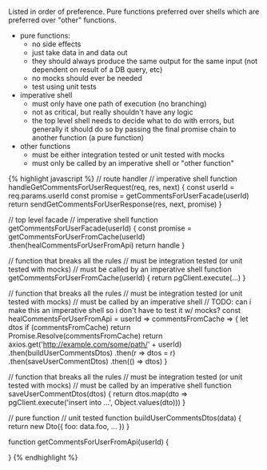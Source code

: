 Listed in order of preference. Pure functions preferred over shells which are preferred over "other" functions.

- pure functions:
  - no side effects
  - just take data in and data out
  - they should always produce the same output for the same input (not dependent on result of a DB query, etc)
  - no mocks should ever be needed
  - test using unit tests
- imperative shell
  - must only have one path of execution (no branching)
  - not as critical, but really shouldn't have any logic
  - the top level shell needs to decide what to do with errors, but generally it
    should do so by passing the final promise chain to another function (a pure
    function)
- other functions
  - must be either integration tested or unit tested with mocks
  - must only be called by an imperative shell or "other function"

{% highlight javascript %}
// route handler
// imperative shell
function handleGetCommentsForUserRequest(req, res, next) {
  const userId = req.params.userId
  const promise = getCommentsForUserFacade(userId)
  return sendGetCommentsForUserResponse(res, next, promise)
}

// top level facade
// imperative shell
function getCommentsForUserFacade(userId) {
  const promise = getCommentsForUserFromCache(userId)
    .then(healCommentsForUserFromApi)
  return handle
}

// function that breaks all the rules
// must be integration tested (or unit tested with mocks)
// must be called by an imperative shell
function getCommentsForUserFromCache(userId) {
  return pgClient.execute(...)
}

// function that breaks all the rules
// must be integration tested (or unit tested with mocks)
// must be called by an imperative shell
// TODO: can i make this an imperative shell so i don't have to test it w/ mocks?
const healCommentsForUserFromApi = userId => commentsFromCache => {
  let dtos
  if (commentsFromCache) return Promise.Resolve(commentsFromCache)
  return axios.get('http://example.com/some/path/' + userId)
    .then(buildUserCommentsDtos)
    .then(r => dtos = r)
    .then(saveUserCommentDtos)
    .then(() => dtos)
}

// function that breaks all the rules
// must be integration tested (or unit tested with mocks)
// must be called by an imperative shell
function saveUserCommentDtos(dtos) {
  return dtos.map(dto => pgClient.execute('insert into ...', Object.values(dto)))
}

// pure function
// unit tested
function buildUserCommentsDtos(data) {
  return new Dto({
    foo: data.foo,
    ...
  })
}

function getCommentsForUserFromApi(userId) {

}
{% endhighlight %}
